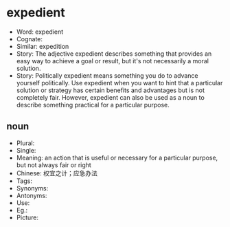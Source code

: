 # expedient

- Word: expedient
- Cognate: 
- Similar: expedition
- Story: The adjective expedient describes something that provides an easy way to achieve a goal or result, but it's not necessarily a moral solution.
- Story: Politically expedient means something you do to advance yourself politically. Use expedient when you want to hint that a particular solution or strategy has certain benefits and advantages but is not completely fair. However, expedient can also be used as a noun to describe something practical for a particular purpose.

## noun

- Plural: 
- Single: 
- Meaning: an action that is useful or necessary for a particular purpose, but not always fair or right
- Chinese: 权宜之计；应急办法
- Tags: 
- Synonyms: 
- Antonyms: 
- Use: 
- Eg.: 
- Picture: 

